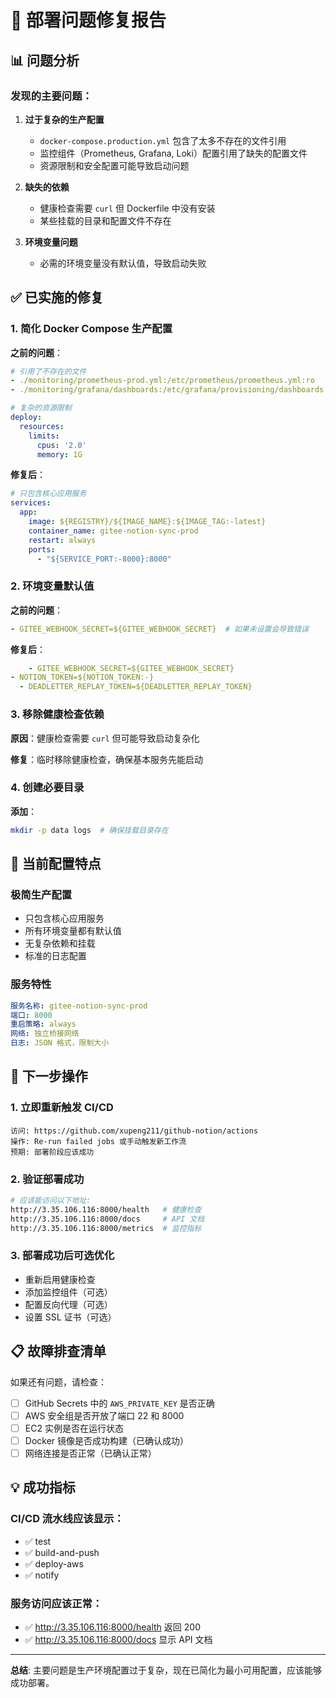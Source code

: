 # 🔧 部署问题修复报告

## 📊 问题分析

### 发现的主要问题：

1. **过于复杂的生产配置**
   - `docker-compose.production.yml` 包含了太多不存在的文件引用
   - 监控组件（Prometheus, Grafana, Loki）配置引用了缺失的配置文件
   - 资源限制和安全配置可能导致启动问题

2. **缺失的依赖**
   - 健康检查需要 `curl` 但 Dockerfile 中没有安装
   - 某些挂载的目录和配置文件不存在

3. **环境变量问题**
   - 必需的环境变量没有默认值，导致启动失败

## ✅ 已实施的修复

### 1. 简化 Docker Compose 生产配置

**之前的问题**：
```yaml
# 引用了不存在的文件
- ./monitoring/prometheus-prod.yml:/etc/prometheus/prometheus.yml:ro
- ./monitoring/grafana/dashboards:/etc/grafana/provisioning/dashboards:ro

# 复杂的资源限制
deploy:
  resources:
    limits:
      cpus: '2.0'
      memory: 1G
```

**修复后**：
```yaml
# 只包含核心应用服务
services:
  app:
    image: ${REGISTRY}/${IMAGE_NAME}:${IMAGE_TAG:-latest}
    container_name: gitee-notion-sync-prod
    restart: always
    ports:
      - "${SERVICE_PORT:-8000}:8000"
```

### 2. 环境变量默认值

**之前的问题**：
```yaml
- GITEE_WEBHOOK_SECRET=${GITEE_WEBHOOK_SECRET}  # 如果未设置会导致错误
```

**修复后**：
```yaml
    - GITEE_WEBHOOK_SECRET=${GITEE_WEBHOOK_SECRET}
- NOTION_TOKEN=${NOTION_TOKEN:-}
  - DEADLETTER_REPLAY_TOKEN=${DEADLETTER_REPLAY_TOKEN}
```

### 3. 移除健康检查依赖

**原因**：健康检查需要 `curl` 但可能导致启动复杂化

**修复**：临时移除健康检查，确保基本服务先能启动

### 4. 创建必要目录

**添加**：
```bash
mkdir -p data logs  # 确保挂载目录存在
```

## 🎯 当前配置特点

### 极简生产配置
- 只包含核心应用服务
- 所有环境变量都有默认值
- 无复杂依赖和挂载
- 标准的日志配置

### 服务特性
```yaml
服务名称: gitee-notion-sync-prod
端口: 8000
重启策略: always
网络: 独立桥接网络
日志: JSON 格式，限制大小
```

## 🚀 下一步操作

### 1. 立即重新触发 CI/CD
```
访问: https://github.com/xupeng211/github-notion/actions
操作: Re-run failed jobs 或手动触发新工作流
预期: 部署阶段应该成功
```

### 2. 验证部署成功
```bash
# 应该能访问以下地址:
http://3.35.106.116:8000/health   # 健康检查
http://3.35.106.116:8000/docs     # API 文档
http://3.35.106.116:8000/metrics  # 监控指标
```

### 3. 部署成功后可选优化
- 重新启用健康检查
- 添加监控组件（可选）
- 配置反向代理（可选）
- 设置 SSL 证书（可选）

## 📋 故障排查清单

如果还有问题，请检查：

- [ ] GitHub Secrets 中的 `AWS_PRIVATE_KEY` 是否正确
- [ ] AWS 安全组是否开放了端口 22 和 8000
- [ ] EC2 实例是否在运行状态
- [ ] Docker 镜像是否成功构建（已确认成功）
- [ ] 网络连接是否正常（已确认正常）

## 💡 成功指标

### CI/CD 流水线应该显示：
- ✅ test
- ✅ build-and-push
- ✅ deploy-aws
- ✅ notify

### 服务访问应该正常：
- ✅ http://3.35.106.116:8000/health 返回 200
- ✅ http://3.35.106.116:8000/docs 显示 API 文档

---

**总结**: 主要问题是生产环境配置过于复杂，现在已简化为最小可用配置，应该能够成功部署。
